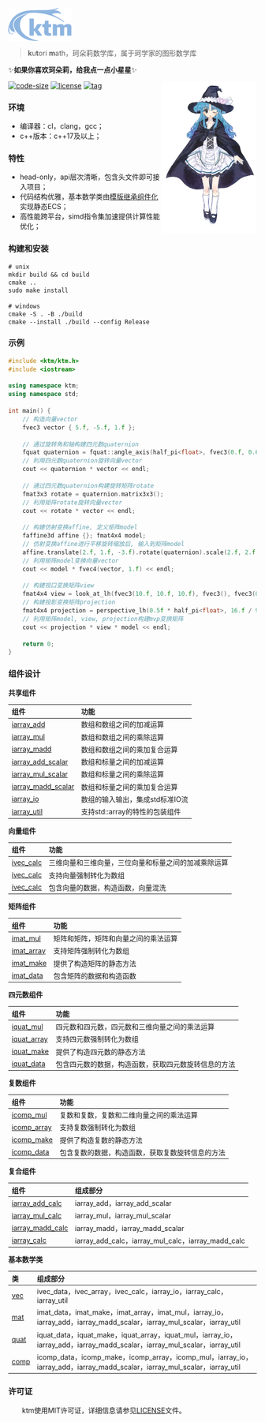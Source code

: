 <img align='top' src='img/logo.png' width="128"></img>

> **k**u**t**ori **m**ath，珂朵莉数学库，属于珂学家的图形数学库

✨**如果你喜欢珂朵莉，给我点一点小星星**✨

<img align='right' src='img/kutori.png' width="192"></img>

[![code-size](https://img.shields.io/github/languages/code-size/YGXXD/ktm?style=flat)](https://github.com/YGXXD/ktm/archive/main.zip) [![license](https://img.shields.io/github/license/YGXXD/ktm)](LICENSE) [![tag](https://img.shields.io/github/v/tag/YGXXD/ktm)](https://github.com/YGXXD/ktm/tags)

### 环境

- 编译器：cl，clang，gcc；
- c++版本：c++17及以上；

### 特性

- head-only，api层次清晰，包含头文件即可接入项目；
- 代码结构优雅，基本数学类由[模版继承组件化](#组件设计)实现静态ECS；
- 高性能跨平台，simd指令集加速提供计算性能优化；

### 构建和安装

```shell
# unix
mkdir build && cd build
cmake ..
sudo make install

# windows
cmake -S . -B ./build
cmake --install ./build --config Release
```

### 示例 

```c++
#include <ktm/ktm.h>
#include <iostream>

using namespace ktm;
using namespace std;

int main() {
    // 构造向量vector
    fvec3 vector { 5.f, -5.f, 1.f };

    // 通过旋转角和轴构建四元数quaternion
    fquat quaternion = fquat::angle_axis(half_pi<float>, fvec3(0.f, 0.6f, 0.8f));
    // 利用四元数quaternion旋转向量vector
    cout << quaternion * vector << endl;
    
    // 通过四元数quaternion构建旋转矩阵rotate
    fmat3x3 rotate = quaternion.matrix3x3();
    // 利用矩阵rotate旋转向量vector
    cout << rotate * vector << endl;

    // 构建仿射变换affine, 定义矩阵model
    faffine3d affine {}; fmat4x4 model;
    // 仿射变换affine进行平移旋转缩放后, 输入到矩阵model
    affine.translate(2.f, 1.f, -3.f).rotate(quaternion).scale(2.f, 2.f, 4.f) >> model;
    // 利用矩阵model变换向量vector
    cout << model * fvec4(vector, 1.f) << endl;

    // 构建视口变换矩阵view
    fmat4x4 view = look_at_lh(fvec3(10.f, 10.f, 10.f), fvec3(), fvec3(0.f, 0.f, 1.f));
    // 构建投影变换矩阵projection
    fmat4x4 projection = perspective_lh(0.5f * half_pi<float>, 16.f / 9.f, 0.1f, 100.f);
    // 利用矩阵model, view, projection构建mvp变换矩阵
    cout << projection * view * model << endl;
 
    return 0;
}
```

### 组件设计

**共享组件**

|组件|功能|
|:-|:-|
|[iarray_add](ktm/interface/shared/iarray_calc.h)|数组和数组之间的加减运算|
|[iarray_mul](ktm/interface/shared/iarray_calc.h)|数组和数组之间的乘除运算|
|[iarray_madd](ktm/interface/shared/iarray_calc.h)|数组和数组之间的乘加复合运算|
|[iarray_add_scalar](ktm/interface/shared/iarray_calc.h)|数组和标量之间的加减运算|
|[iarray_mul_scalar](ktm/interface/shared/iarray_calc.h)|数组和标量之间的乘除运算|
|[iarray_madd_scalar](ktm/interface/shared/iarray_calc.h)|数组和标量之间的乘加复合运算|
|[iarray_io](ktm/interface/shared/iarray_io.h)|数组的输入输出，集成std标准IO流|
|[iarray_util](ktm/interface/shared/iarray_util.h)|支持std::array的特性的包装组件|

**向量组件** 

|组件|功能|
|:-|:-|
|[ivec_calc](ktm/interface/vector/ivec_calc.h)|三维向量和三维向量，三位向量和标量之间的加减乘除运算|
|[ivec_calc](ktm/interface/vector/ivec_array.h)|支持向量强制转化为数组|
|[ivec_calc](ktm/interface/vector/ivec_data.h)|包含向量的数据，构造函数，向量混洗|

**矩阵组件** 

|组件|功能|
|:-|:-|
|[imat_mul](ktm/interface/matrix/imat_mul.h)|矩阵和矩阵，矩阵和向量之间的乘法运算|
|[imat_array](ktm/interface/matrix/imat_array.h)|支持矩阵强制转化为数组|
|[imat_make](ktm/interface/matrix/imat_make.h)|提供了构造矩阵的静态方法|
|[imat_data](ktm/interface/matrix/imat_data.h)|包含矩阵的数据和构造函数|

**四元数组件** 

|组件|功能|
|:-|:-|
|[iquat_mul](ktm/interface/quaternion/iquat_mul.h)|四元数和四元数，四元数和三维向量之间的乘法运算|
|[iquat_array](ktm/interface/quaternion/iquat_array.h)|支持四元数强制转化为数组|
|[iquat_make](ktm/interface/quaternion/iquat_make.h)|提供了构造四元数的静态方法|
|[iquat_data](ktm/interface/quaternion/iquat_data.h)|包含四元数的数据，构造函数，获取四元数旋转信息的方法|

**复数组件** 

|组件|功能|
|:-|:-|
|[icomp_mul](ktm/interface/complex/icomp_mul.h)|复数和复数，复数和二维向量之间的乘法运算|
|[icomp_array](ktm/interface/complex/icomp_array.h)|支持复数强制转化为数组|
|[icomp_make](ktm/interface/complex/icomp_make.h)|提供了构造复数的静态方法|
|[icomp_data](ktm/interface/complex/icomp_data.h)|包含复数的数据，构造函数，获取复数旋转信息的方法|

**复合组件** 

|组件|组成部分|
|:-|:-|
|[iarray_add_calc](ktm/interface/shared/iarray_calc.h)|iarray_add，iarray_add_scalar|
|[iarray_mul_calc](ktm/interface/shared/iarray_calc.h)|iarray_mul，iarray_mul_scalar|
|[iarray_madd_calc](ktm/interface/shared/iarray_calc.h)|iarray_madd，iarray_madd_scalar|
|[iarray_calc](ktm/interface/shared/iarray_calc.h)|iarray_add_calc，iarray_mul_calc，iarray_madd_calc|

**基本数学类** 

|类|组成部分|
|:-|:-|
|[vec](ktm/type/vec.h)|ivec_data，ivec_array，ivec_calc，iarray_io，iarray_calc，iarray_util|
|[mat](ktm/type/mat.h)|imat_data，imat_make，imat_array，imat_mul，iarray_io，iarray_add，iarray_madd_scalar，iarray_mul_scalar，iarray_util|
|[quat](ktm/type/quat.h)|iquat_data，iquat_make，iquat_array，iquat_mul，iarray_io，iarray_add，iarray_madd_scalar，iarray_mul_scalar，iarray_util|
|[comp](ktm/type/comp.h)|icomp_data，icomp_make，icomp_array，icomp_mul，iarray_io，iarray_add，iarray_madd_scalar，iarray_mul_scalar，iarray_util|

### 许可证

&emsp;&emsp;ktm使用MIT许可证，详细信息请参见[LICENSE](LICENSE)文件。